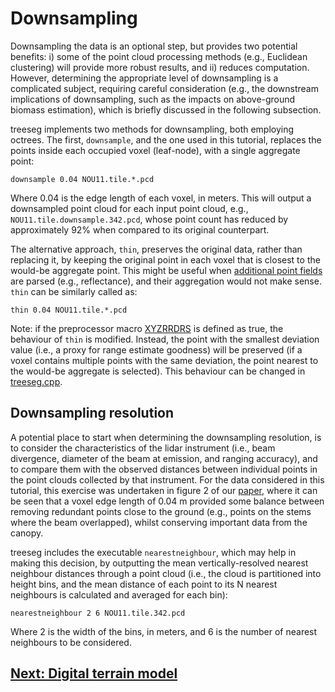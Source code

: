 # Downsampling

Downsampling the data is an optional step, but provides two potential benefits: i) some of the point cloud processing methods (e.g., Euclidean clustering) will provide more robust results, and ii) reduces computation. However, determining the appropriate level of downsampling is a complicated subject, requiring careful consideration (e.g., the downstream implications of downsampling, such as the impacts on above-ground biomass estimation), which is briefly discussed in the following subsection.

treeseg implements two methods for downsampling, both employing octrees. The first, `downsample`, and the one used in this tutorial, replaces the points inside each occupied voxel (leaf-node), with a single aggregate point:  

```
downsample 0.04 NOU11.tile.*.pcd 
```

Where 0.04 is the edge length of each voxel, in meters. This will output a downsampled point cloud for each input point cloud, e.g., `NOU11.tile.downsample.342.pcd`, whose point count has reduced by approximately 92% when compared to its original counterpart.

The alternative approach, `thin`, preserves the original data, rather than replacing it, by keeping the original point in each voxel that is closest to the would-be aggregate point. This might be useful when [additional point fields](tutorial_preprocessing.md#Parsing-additional-point-fields) are parsed (e.g., reflectance), and their aggregation would not make sense. `thin` can be similarly called as:

```
thin 0.04 NOU11.tile.*.pcd 
```

Note: if the preprocessor macro [XYZRRDRS](../include/treeseg_pointtype.h#L29) is defined as true, the behaviour of `thin` is modified. Instead, the point with the smallest deviation value (i.e., a proxy for range estimate goodness) will be preserved (if a voxel contains multiple points with the same deviation, the point nearest to the would-be aggregate is selected). This behaviour can be changed in [treeseg.cpp](../src/treeseg.cpp#L343).

## Downsampling resolution

A potential place to start when determining the downsampling resolution, is to consider the characteristics of the lidar instrument (i.e., beam divergence, diameter of the beam at emission, and ranging accuracy), and to compare them with the observed distances between individual points in the point clouds collected by that instrument. For the data considered in this tutorial, this exercise was undertaken in figure 2 of our [paper](https://doi.org/10.1111/2041-210X.13121), where it can be seen that a voxel edge length of 0.04 m provided some balance between removing redundant points close to the ground (e.g., points on the stems where the beam overlapped), whilst conserving important data from the canopy.

treeseg includes the executable `nearestneighbour`, which may help in making this decision, by outputting the mean vertically-resolved nearest neighbour distances through a point cloud (i.e., the cloud is partitioned into height bins, and the mean distance of each point to its N nearest neighbours is calculated and averaged for each bin): 

```
nearestneighbour 2 6 NOU11.tile.342.pcd 
```

Where 2 is the width of the bins, in meters, and 6 is the number of nearest neighbours to be considered. 

## [Next: Digital terrain model](tutorial_getdtmslice.md)
